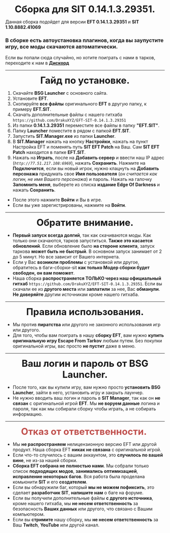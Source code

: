 

<!DOCTYPE html>
<html>
<head>
</head>
<body>
<p style="text-align: center; ">
<span style="font-size:22pt">
<b>Сборка для SIT 0.14.1.3.29351.</b>
</span>
</p>
</body>
</html>

Данная сборка подойдет для версии **EFT 0.14.1.3.29351** и **SIT 1.10.8882.41069**
### В сборке есть автоустановка плагинов, когда вы заупустите игру, все моды скачаются автоматически. 
Если вы попали сюда случайно, но хотите поиграть с нами в тарков, переходите к нам в [**Дискорд**](https://discord.gg/9EqVQGbAEZ)

----

<!DOCTYPE html>
<html>
<head>
</head>
<body>
<p style="text-align: center; ">
<span style="font-size:22pt">
<b>Гайд по установке.</b>
</span>
</p>
</body>
</html>

1. Скачайте **BSG Launcher** с основного сайта.
2. Установите **EFT**.
3. Скопируйте **все файлы** оригинального **EFT** в другую папку, к примеру **EFT.SIT**.
4. Скачать дополнительные файлы с нашего гитхаба  `https://github.com/DrakuXYZ/EFT-SIT-0.14.1.3.29351`
5. Из папки **0.14.1.3.29351** переместите все файлы в папку **"EFT.SIT"**.
6. Папку **Launcher** поместите в рядом с папкой **EFT.SIT**.
7. Запустить **SIT.Manager.exe** из папки **Launcher**.
8. В **SIT.Manager** нажать на кнопку **Настройки**, нажать на пункт Настройка EFT и поменять путь **SIT EFT Patch** на Ваш. Сам **SIT EFT Patch** находится в папке **EFT.SIT**.
9. Нажать на **Играть**, после на **Добавить сервер** и ввести наш IP адрес (*`http://77.51.217.108:6969`*), нажать **Сохранить**. 
Нажмите на **Подключится**, если вы новый игрок, нужно клацнуть на **Добавить персонажа** придумать свое **Имя пользователя** (*он считается как логин, не имя Вашего персонажа*) и пароль. Нажать на галочку **Запомнить меня**, выберете из списка **издание Edge Of Darkness** и нажать **Сохранить**.
- После этого нажмите **Войти** и Вы в игре.
- Если вы уже зарегистрированы, нажмите на **Войти**.

----

<!DOCTYPE html>
<html>
<head>
</head>
<body>
<p style="text-align: center; ">
<span style="font-size:22pt">
<b> Обратите внимание.</b>
</span>
</p>
</body>
</html>

- **Первый запуск всегда долгий**, так как скачиваются моды. Как только они скачаются, тарков запуститься. **Также это касается обновлений**. 
Если обновление было **на стороне клиента**, запуск таркова **может быть не быстрый**. В основном запуск занимает от 2 до 5 минут. Но все зависит от Вашего интернета.
- Если у Вас **возникли проблемы** с установкой или другое, обратитесь в баги-сборки-sit **как только Модер сборки будет свободен, он вам поможет**.
- Наша сборка **распространяется ТОЛЬКО через наш официальный гитхаб**  `https://github.com/DrakuXYZ/EFT-SIT-0.14.1.3.29351`. 
Если вы скачали ее из **другого места** или **заплатили** за нее, Вас **обманули**. **Не доверяйте** другим источникам кроме нашего гитхаба.

---- 
<!DOCTYPE html>
<html>
<head>
</head>
<body>
<p style="text-align: center; ">
<span style="font-size:22pt">
<b> Правила использования.</b>
</span>
</p>
</body>
</html>

- Мы против **пиратства** или другого не законного использования игр или другого. 
- Для того, чтобы вам поиграть в нашу **сборку EFT**, вам нужно **купить оригинальную игру Escape From Tarkov** любым путем. Без покупки оригинальной игры, вас просто **не пустит** даже в меню. 

----

<!DOCTYPE html>
<html>
<head>
</head>
<body>
<p style="text-align: center; ">
<span style="font-size:22pt">
<b> Ваш логин и пароль от BSG Launcher.</b>
</span>
</p>
</body>
</html>

- После того, как вы купили игру, вам нужно просто **установить BSG Launcher**, зайти в него, установить игру и закрыть лаунчер. 
- Не нужно вводить ваш логин и пароль в **SIT Manager**, так как он **не связан** с оригинальной игрой **EFT**. 
Мы **не воруем данные** логина и пароля, так как мы собирали сборку чтобы играть, а не собирать информацию. 

----

<!DOCTYPE html>
<html>
<head>
</head>
<body>
<p style="text-align: center; ">
<font color="#c0504d">
<span style="font-size: 29.3333px;">
<b>Отказ от ответственности.&nbsp;</b>
</span>
</font>
</p>
</body>
</html>

- Мы **не распространяем** нелицензионную версию EFT или другой продукт. Наша сборка EFT **никак не связана** с оригинальной игрой.
- Если что-то случилось с вашим аккаунтом, это **случилось по вашей вине**, не из-за нашей сборки. 
- **Сборка EFT собрана не полностью нами**. Мы собрали только список **подходящих модов**, **занимались оптимизацией**, **исправление некоторых багов**. Вся работа была проделана комьюнити **SIT** и его **создателем**. 
- Если вы обнаружили баг, который **мы не можем пофиксить**, это сделает **разработчик SIT**, **напишите нам** о баге на форуме.
- Если вы получили дополнительные файлы **с другого источника**, кроме нашего гитхаба, мы **не несем ответственность** за безопасность **Ваших данных** или другого, что связано с Вашим компьютером.
- Если вы **стримите** нашу сборку, мы **не несем ответственность** за Ваш **Twitch**, **YouTube** или другой канал.


